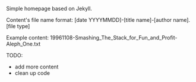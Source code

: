 Simple homepage based on Jekyll.

Content's file name format:
[date YYYYMMDD]-[title name]-[author name].[file type]

Example content:
19961108-Smashing_The_Stack_for_Fun_and_Profit-Aleph_One.txt

TODO:
* add more content
* clean up code

